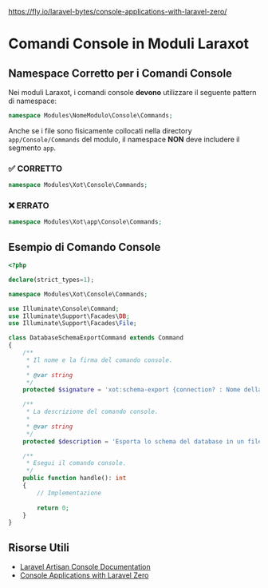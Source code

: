 https://fly.io/laravel-bytes/console-applications-with-laravel-zero/

# Comandi Console in Moduli Laraxot

## Namespace Corretto per i Comandi Console

Nei moduli Laraxot, i comandi console **devono** utilizzare il seguente pattern di namespace:

```php
namespace Modules\NomeModulo\Console\Commands;
```

Anche se i file sono fisicamente collocati nella directory `app/Console/Commands` del modulo, il namespace **NON** deve includere il segmento `app`.

### ✅ CORRETTO
```php
namespace Modules\Xot\Console\Commands;
```

### ❌ ERRATO
```php
namespace Modules\Xot\app\Console\Commands;
```

## Esempio di Comando Console

```php
<?php

declare(strict_types=1);

namespace Modules\Xot\Console\Commands;

use Illuminate\Console\Command;
use Illuminate\Support\Facades\DB;
use Illuminate\Support\Facades\File;

class DatabaseSchemaExportCommand extends Command
{
    /**
     * Il nome e la firma del comando console.
     *
     * @var string
     */
    protected $signature = 'xot:schema-export {connection? : Nome della connessione database} {--output=docs/db_schema.json : Percorso file di output}';

    /**
     * La descrizione del comando console.
     *
     * @var string
     */
    protected $description = 'Esporta lo schema del database in un file JSON completo';

    /**
     * Esegui il comando console.
     */
    public function handle(): int
    {
        // Implementazione
        
        return 0;
    }
}
```

## Risorse Utili
- [Laravel Artisan Console Documentation](https://laravel.com/docs/10.x/artisan)
- [Console Applications with Laravel Zero](https://fly.io/laravel-bytes/console-applications-with-laravel-zero/)
